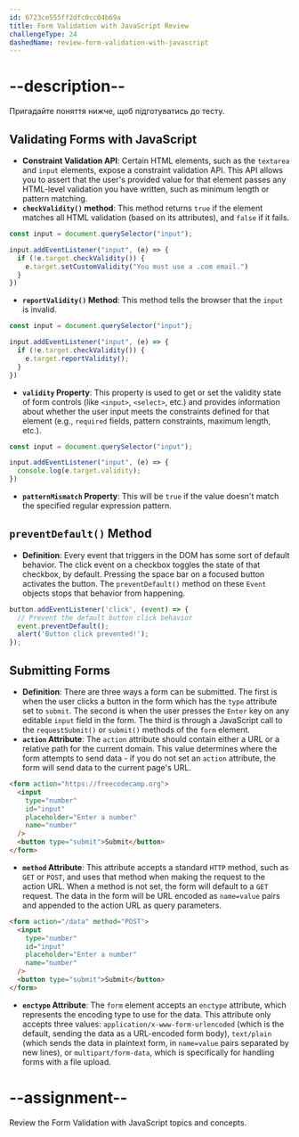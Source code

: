 ```yaml
---
id: 6723ce555ff2dfc0cc04b69a
title: Form Validation with JavaScript Review
challengeType: 24
dashedName: review-form-validation-with-javascript
---
```


# --description--

Пригадайте поняття нижче, щоб підготуватись до тесту.

## Validating Forms with JavaScript

- **Constraint Validation API**: Certain HTML elements, such as the `textarea` and `input` elements, expose a constraint validation API. This API allows you to assert that the user's provided value for that element passes any HTML-level validation you have written, such as minimum length or pattern matching.
- **`checkValidity()` method**: This method returns `true` if the element matches all HTML validation (based on its attributes), and `false` if it fails.

```js
const input = document.querySelector("input");

input.addEventListener("input", (e) => {
  if (!e.target.checkValidity()) {
    e.target.setCustomValidity("You must use a .com email.")
  }
})
```

- **`reportValidity()` Method**: This method tells the browser that the `input` is invalid.

```js
const input = document.querySelector("input");

input.addEventListener("input", (e) => {
  if (!e.target.checkValidity()) {
    e.target.reportValidity();
  }
})
```

- **`validity` Property**: This property is used to get or set the validity state of form controls (like `<input>`, `<select>`, etc.) and provides information about whether the user input meets the constraints defined for that element (e.g., `required` fields, pattern constraints, maximum length, etc.).

```js
const input = document.querySelector("input");

input.addEventListener("input", (e) => {
  console.log(e.target.validity);
})
```

- **`patternMismatch` Property**: This will be `true` if the value doesn't match the specified regular expression pattern.

## `preventDefault()` Method

- **Definition**: Every event that triggers in the DOM has some sort of default behavior. The click event on a checkbox toggles the state of that checkbox, by default. Pressing the space bar on a focused button activates the button. The `preventDefault()` method on these `Event` objects stops that behavior from happening.

```js
button.addEventListener('click', (event) => {
  // Prevent the default button click behavior  
  event.preventDefault(); 
  alert('Button click prevented!');
});
```

## Submitting Forms

- **Definition**: There are three ways a form can be submitted. The first is when the user clicks a button in the form which has the `type` attribute set to `submit`. The second is when the user presses the `Enter` key on any editable `input` field in the form. The third is through a JavaScript call to the `requestSubmit()` or `submit()` methods of the `form` element.
- **`action` Attribute**: The `action` attribute should contain either a URL or a relative path for the current domain. This value determines where the form attempts to send data - if you do not set an `action` attribute, the form will send data to the current page's URL.

```html
<form action="https://freecodecamp.org">
  <input
    type="number"
    id="input"
    placeholder="Enter a number"
    name="number"
  />
  <button type="submit">Submit</button>
</form>
```

- **`method` Attribute**: This attribute accepts a standard `HTTP` method, such as `GET` or `POST`, and uses that method when making the request to the action URL. When a method is not set, the form will default to a `GET` request. The data in the form will be URL encoded as `name=value` pairs and appended to the action URL as query parameters.

```html
<form action="/data" method="POST">
  <input
    type="number"
    id="input"
    placeholder="Enter a number"
    name="number"
  />
  <button type="submit">Submit</button>
</form>
```

- **`enctype` Attribute**: The `form` element accepts an `enctype` attribute, which represents the encoding type to use for the data. This attribute only accepts three values: `application/x-www-form-urlencoded` (which is the default, sending the data as a URL-encoded form body), `text/plain` (which sends the data in plaintext form, in `name=value` pairs separated by new lines), or `multipart/form-data`, which is specifically for handling forms with a file upload.


# --assignment--

Review the Form Validation with JavaScript topics and concepts.
